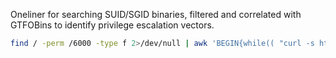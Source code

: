 Oneliner for searching SUID/SGID binaries, filtered and correlated with GTFOBins to identify privilege escalation vectors.
```bash
find / -perm /6000 -type f 2>/dev/null | awk 'BEGIN{while(( "curl -s https://gtfobins.github.io/"|getline l)>0){if(match(l,/\/gtfobins\/([^\/]+)\//,m))g[m[1]]=1}close("curl -s https://gtfobins.github.io/")} {p=$0;n=p;sub(/^.*\//,"",n);if(n in g)print "[MATCH] "p}' | tree --fromfile -C
```
